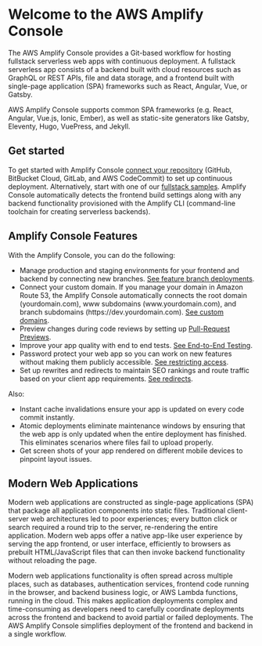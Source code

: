 # Welcome to the AWS Amplify Console<a name="welcome"></a>

The AWS Amplify Console provides a Git\-based workflow for hosting fullstack serverless web apps with continuous deployment\. A fullstack serverless app consists of a backend built with cloud resources such as GraphQL or REST APIs, file and data storage, and a frontend built with single\-page application \(SPA\) frameworks such as React, Angular, Vue, or Gatsby\.

AWS Amplify Console supports common SPA frameworks \(e\.g\. React, Angular, Vue\.js, Ionic, Ember\), as well as static\-site generators like Gatsby, Eleventy, Hugo, VuePress, and Jekyll\.

## Get started<a name="get-started"></a>

To get started with Amplify Console [connect your repository](getting-started.md) \(GitHub, BitBucket Cloud, GitLab, and AWS CodeCommit\) to set up continuous deployment\. Alternatively, start with one of our [fullstack samples](deploy-backend.md)\. Amplify Console automatically detects the frontend build settings along with any backend functionality provisioned with the Amplify CLI \(command\-line toolchain for creating serverless backends\)\.

## Amplify Console Features<a name="amplify-console-features"></a>

With the Amplify Console, you can do the following:
+ Manage production and staging environments for your frontend and backend by connecting new branches\. [See feature branch deployments](multi-environments.md)\.
+ Connect your custom domain\. If you manage your domain in Amazon Route 53, the Amplify Console automatically connects the root domain \(yourdomain\.com\), www subdomains \(www\.yourdomain\.com\), and branch subdomains \(https://dev\.yourdomain\.com\)\. [See custom domains](custom-domains.md)\.
+ Preview changes during code reviews by setting up [Pull\-Request Previews](pr-previews.md)\.
+ Improve your app quality with end to end tests\. [See End\-to\-End Testing](running-tests.md)\.
+ Password protect your web app so you can work on new features without making them publicly accessible\. [See restricting access](access-control.md)\.
+ Set up rewrites and redirects to maintain SEO rankings and route traffic based on your client app requirements\. [See redirects](redirects.md)\.

Also:
+ Instant cache invalidations ensure your app is updated on every code commit instantly\.
+ Atomic deployments eliminate maintenance windows by ensuring that the web app is only updated when the entire deployment has finished\. This eliminates scenarios where files fail to upload properly\.
+ Get screen shots of your app rendered on different mobile devices to pinpoint layout issues\.

## Modern Web Applications<a name="modern-web-applications"></a>

Modern web applications are constructed as single\-page applications \(SPA\) that package all application components into static files\. Traditional client\-server web architectures led to poor experiences; every button click or search required a round trip to the server, re\-rendering the entire application\. Modern web apps offer a native app\-like user experience by serving the app frontend, or user interface, efficiently to browsers as prebuilt HTML/JavaScript files that can then invoke backend functionality without reloading the page\.

Modern web applications functionality is often spread across multiple places, such as databases, authentication services, frontend code running in the browser, and backend business logic, or AWS Lambda functions, running in the cloud\. This makes application deployments complex and time\-consuming as developers need to carefully coordinate deployments across the frontend and backend to avoid partial or failed deployments\. The AWS Amplify Console simplifies deployment of the frontend and backend in a single workflow\.